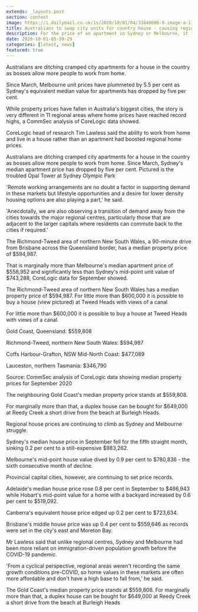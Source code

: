 ```yaml
---
extends: _layouts.post
section: content
image: https://i.dailymail.co.uk/1s/2020/10/01/04/33840606-0-image-a-11_1601523187753.jpg 
title: Australians to swap city units for country house - causing regional home prices hit to record highs 
description: For the price of an apartment in Sydney or Melbourne, it is possible to buy a house near the beach in Tweed Heads or the Gold Coast. Working from home is making that possible. 
date: 2020-10-01-05-59-29 
categories: [latest, news] 
featured: true 
--- 
```

Australians are ditching cramped city apartments for a house in the country as bosses allow more people to work from home.

Since March, Melbourne unit prices have plummeted by 5.5 per cent as Sydney's equivalent median value for apartments has dropped by five per cent.

While property prices have fallen in Australia's biggest cities, the story is very different in 11 regional areas where home prices have reached record highs, a CommSec analysis of CoreLogic data showed. 

CoreLogic head of research Tim Lawless said the ability to work from home and live in a house rather than an apartment had boosted regional home prices.

Australians are ditching cramped city apartments for a house in the country as bosses allow more people to work from home. Since March, Sydney's median apartment price has dropped by five per cent. Pictured is the troubled Opal Tower at Sydney Olympic Park

'Remote working arrangements are no doubt a factor in supporting demand in these markets but lifestyle opportunities and a desire for lower density housing options are also playing a part,' he said.

'Anecdotally, we are also observing a transition of demand away from the cities towards the major regional centres, particularly those that are adjacent to the larger capitals where residents can commute back to the cities if required.'

The Richmond-Tweed area of northern New South Wales, a 90-minute drive from Brisbane across the Queensland border, has a median property price of $594,987.

That is marginally more than Melbourne's median apartment price of $558,952 and significantly less than Sydney's mid-point unit value of $743,288, CoreLogic data for September showed.

The Richmond-Tweed area of northern New South Wales has a median property price of $594,987. For little more than $600,000 it is possible to buy a house (view pictured) at Tweed Heads with views of a canal

For little more than $600,000 it is possible to buy a house at Tweed Heads with views of a canal. 

Gold Coast, Queensland: $559,808

Richmond-Tweed, northern New South Wales: $594,987

Coffs Harbour-Grafton, NSW Mid-North Coast: $477,089

Lauceston, northern Tasmania: $346,790 

Source: CommSec analysis of CoreLogic data showing median property prices for September 2020 

The neighbouring Gold Coast's median property price stands at $559,808.

For marginally more than that, a duplex house can be bought for $649,000 at Reedy Creek a short drive from the beach at Burleigh Heads.

Regional house prices are continuing to climb as Sydney and Melbourne struggle.

Sydney's median house price in September fell for the fifth straight month, sinking 0.2 per cent to a still-expensive $983,262.

Melbourne's mid-point house value dived by 0.9 per cent to $780,836 - the sixth consecutive month of decline.

Provincial capital cities, however, are continuing to set price records.

Adelaide's median house price rose 0.8 per cent in September to $486,943 while Hobart's mid-point value for a home with a backyard increased by 0.6 per cent to $519,092. 

Canberra's equivalent house price edged up 0.2 per cent to $723,634. 

Brisbane's middle house price was up 0.4 per cent to $559,646 as records were set in the city's east and Moreton Bay. 

Mr Lawless said that unlike regional centres, Sydney and Melbourne had been more reliant on immigration-driven population growth before the COVID-19 pandemic.

'From a cyclical perspective, regional areas weren't recording the same growth conditions pre-COVID, so home values in these markets are often more affordable and don't have a high base to fall from,' he said. 

The Gold Coast's median property price stands at $559,808. For marginally more than that, a duplex house can be bought for $649,000 at Reedy Creek a short drive from the beach at Burleigh Heads

